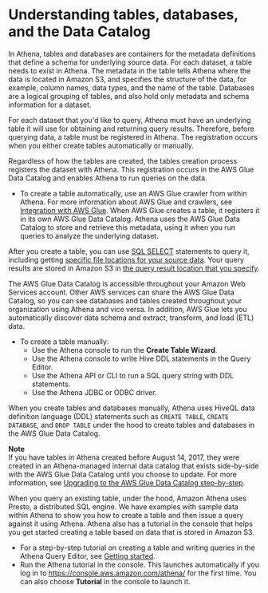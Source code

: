 # Understanding tables, databases, and the Data Catalog<a name="understanding-tables-databases-and-the-data-catalog"></a>

In Athena, tables and databases are containers for the metadata definitions that define a schema for underlying source data\. For each dataset, a table needs to exist in Athena\. The metadata in the table tells Athena where the data is located in Amazon S3, and specifies the structure of the data, for example, column names, data types, and the name of the table\. Databases are a logical grouping of tables, and also hold only metadata and schema information for a dataset\.

For each dataset that you'd like to query, Athena must have an underlying table it will use for obtaining and returning query results\. Therefore, before querying data, a table must be registered in Athena\. The registration occurs when you either create tables automatically or manually\.

Regardless of how the tables are created, the tables creation process registers the dataset with Athena\. This registration occurs in the AWS Glue Data Catalog and enables Athena to run queries on the data\.
+ To create a table automatically, use an AWS Glue crawler from within Athena\. For more information about AWS Glue and crawlers, see [Integration with AWS Glue](glue-athena.md)\. When AWS Glue creates a table, it registers it in its own AWS Glue Data Catalog\. Athena uses the AWS Glue Data Catalog to store and retrieve this metadata, using it when you run queries to analyze the underlying dataset\.

After you create a table, you can use [SQL SELECT](select.md) statements to query it, including getting [specific file locations for your source data](select.md#select-path)\. Your query results are stored in Amazon S3 in [the query result location that you specify](querying.md#query-results-specify-location)\.

The AWS Glue Data Catalog is accessible throughout your Amazon Web Services account\. Other AWS services can share the AWS Glue Data Catalog, so you can see databases and tables created throughout your organization using Athena and vice versa\. In addition, AWS Glue lets you automatically discover data schema and extract, transform, and load \(ETL\) data\.
+ To create a table manually:
  + Use the Athena console to run the **Create Table Wizard**\.
  + Use the Athena console to write Hive DDL statements in the Query Editor\.
  + Use the Athena API or CLI to run a SQL query string with DDL statements\.
  + Use the Athena JDBC or ODBC driver\.

When you create tables and databases manually, Athena uses HiveQL data definition language \(DDL\) statements such as `CREATE TABLE`, `CREATE DATABASE`, and `DROP TABLE` under the hood to create tables and databases in the AWS Glue Data Catalog\.

**Note**  
If you have tables in Athena created before August 14, 2017, they were created in an Athena\-managed internal data catalog that exists side\-by\-side with the AWS Glue Data Catalog until you choose to update\. For more information, see [Upgrading to the AWS Glue Data Catalog step\-by\-step](glue-upgrade.md)\.

When you query an existing table, under the hood, Amazon Athena uses Presto, a distributed SQL engine\. We have examples with sample data within Athena to show you how to create a table and then issue a query against it using Athena\. Athena also has a tutorial in the console that helps you get started creating a table based on data that is stored in Amazon S3\.
+ For a step\-by\-step tutorial on creating a table and writing queries in the Athena Query Editor, see [Getting started](getting-started.md)\.
+ Run the Athena tutorial in the console\. This launches automatically if you log in to [https://console\.aws\.amazon\.com/athena/](https://console.aws.amazon.com/athena/home) for the first time\. You can also choose **Tutorial** in the console to launch it\.